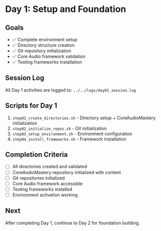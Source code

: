 # Day 1: Setup and Foundation

## Goals
- ✅ Complete environment setup
- ✅ Directory structure creation
- ✅ Git repository initialization
- ✅ Core Audio framework validation
- ✅ Testing frameworks installation

## Session Log
All Day 1 activities are logged to: `../../logs/day01_session.log`

## Scripts for Day 1
1. `step01_create_directories.sh` - Directory setup + CoreAudioMastery initialization
2. `step02_initialize_repos.sh` - Git initialization
3. `step03_setup_environment.sh` - Environment configuration
4. `step04_install_frameworks.sh` - Framework installation

## Completion Criteria
- [ ] All directories created and validated
- [ ] CoreAudioMastery repository initialized with content
- [ ] Git repositories initialized
- [ ] Core Audio framework accessible
- [ ] Testing frameworks installed
- [ ] Environment activation working

## Next
After completing Day 1, continue to Day 2 for foundation building.

